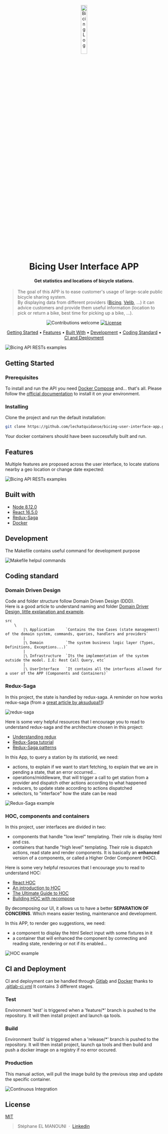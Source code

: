 <p align="center">
    <img alt="Bicing Log" title="Bicing API" src="./documentation/bicing-logo.png" width="20%">
</p>
<h1 align="center">Bicing User Interface APP</h1>

<h4 align="center">Get statistics and locations of bicycle stations.</h4>

> The goal of this APP is to ease customer's usage of large-scale public bicycle sharing system.  
> By displaying data from different providers ([Bicing][bicing], [Velib][velib], ...) it can advice customers and provide them useful information (location to pick or return a bike, best time for picking up a bike, ...).


<p align="center">
    <img src="https://img.shields.io/badge/contributions-welcome-orange.svg" alt="Contributions welcome">
    <a href="https://opensource.org/licenses/MIT"><img src="https://img.shields.io/badge/license-MIT-blue.svg" alt="License"><a>
</p>

<p align="center">
  <a href="#getting-started">Getting Started</a> •
  <a href="#features">Features</a> •
  <a href="#built-with">Built With</a> •
  <a href="#development">Development</a> •
  <a href="#coding-standard">Coding Standard</a> •
  <a href="#ci-and-deployment">CI and Deployment</a>
</p>

![Bicing API RESTs examples](./documentation/bicing-user-interface-app.gif)

## <a name="getting-started"></a> Getting Started
### Prerequisites

To install and run the API you need [Docker Compose](docker-compose) and... that's all.
Please follow the [official documentation](docker-compose-install) to install it on your environment.

### Installing
Clone the project and run the default installation:

```bash
git clone https://github.com/lechatquidanse/bicing-user-interface-app.git && cd bicing-user-interface-app && make install
```
Your docker containers should have been successfully built and run.

## Features

Multiple features are proposed across the user interface, to locate stations nearby a geo location or change date expected:

![Bicing API RESTs examples](./documentation/bicing-user-interface-app-features.png)

## <a name="built-with"></a> Built with

- [Node 8.12.0][node]
- [React 16.5.0][react]
- [Redux-Saga][redux-saga]
- [Docker][docker]

## Development
The Makefile contains useful command for development purpose

![Makefile helpul commands](./documentation/makefile-help-min.png)

## <a name="coding-standard"></a> Coding standard

### Domain Driven Design

Code and folder structure follow Domain Driven Design (DDD).  
Here is a good article to understand naming and folder [Domain Driver Design, little explanation and example](https://jorgearco.com/ddd-with-symfony/).

    src
        \
            |\ Application     `Contains the Use Cases (state management) of the domain system, commands, queries, handlers and providers`
            |
            |\ Domain          `The system business logic layer (Types, Definitions, Exceptions...)`
            |
            |\ Infrastructure  `Its the implementation of the system outside the model. I.E: Rest Call Query, etc`
            |
            |\ UserInterface   `It contains all the interfaces allowed for a user of the APP (Components and Containers)`

### Redux-Saga

In this project, the state is handled by redux-saga.
A reminder on how works redux-saga (from a [great article by aksudupa11](https://medium.com/@aksudupa11/redux-sagas-714370b61692))

![redux-saga](./documentation/redux-saga.gif)

Here is some very helpful resources that I encourage you to read to understand redux-saga and the architecture chosen in this project:

- [Understanding redux](https://medium.freecodecamp.org/understanding-redux-the-worlds-easiest-guide-to-beginning-redux-c695f45546f6)
- [Redux-Saga tutorial](https://github.com/redux-saga/redux-saga)
- [Redux-Saga patterns](https://hackernoon.com/redux-saga-pattern-flow-sagas-and-common-sagas-3aa6862533e0)

In this App, to query a station by its stationId, we need:
- actions, to explain if we want to start fetching, to explain that we are in pending a state, that an error occurred...
- operations/middleware, that will trigger a call to get station from a provider and dispatch other actions according to what happened
- reducers, to update state according to actions dispatched
- selectors, to "interface" how the state can be read 

![Redux-Saga example](./documentation/redux-saga-example.png)

### HOC, components and containers

In this project, user interfaces are divided in two:
- components that handle "low level" templating. Their role is display html and css.
- containers that handle "high level" templating. Their role is dispatch actions, read state and render components. 
It is basically an **enhanced** version of a components, or called a Higher Order Component (HOC).

Here is some very helpful resources that I encourage you to read to understand HOC:

- [React HOC](https://reactjs.org/docs/higher-order-components.html)
- [An introduction to HOC](https://www.robinwieruch.de/gentle-introduction-higher-order-components/)
- [The Ultimate Guide to HOC](https://medium.freecodecamp.org/higher-order-components-the-ultimate-guide-b453a68bb851)
- [Building HOC with recompose](https://medium.com/front-end-developers/building-hocs-with-recompose-7debb951d101)

By decomposing our UI, it allows us to have a better **SEPARATION OF CONCERNS**. 
Which means easier testing, maintenance and development.


In this APP, to render geo suggestions, we need:
- a component to display the html Select input with some fixtures in it
- a container that will enhanced the component by connecting and reading state, rendering or not if its enabled...

![HOC example](./documentation/hoc-example.png)
 
## <a name="ci-and-deployment"></a> CI and Deployment

CI and deployment can be handled through [Gitlab][gitlab] and [Docker][docker] thanks to [.gitlab-ci.yml](./.gitlab-ci.yml)
It contains 3 different stages.

### Test

Environment 'test' is triggered when a 'feature/*' branch is pushed to the repository. 
It will then install project and launch qa tools. 

### Build

Environment 'build' is triggered when a 'release/*' branch is pushed to the repository. 
It will then install project, launch qa tools and then build and push a docker image on a registry if no error occured.

### Production

This manual action, will pull the image build by the previous step and update the specific container.

![Continuous Integration](./documentation/continuous-integration.png)

## License

[MIT](https://opensource.org/licenses/MIT)

> Stéphane EL MANOUNI &nbsp;&middot;&nbsp;
> [Linkedin](https://www.linkedin.com/in/stephane-el-manouni/)

[bicing]: https://www.bicing.cat/
[docker]: https://www.docker.com/
[docker-compose]: https://docs.docker.com/compose/
[docker-compose-install]: https://docs.docker.com/compose/install
[gitlab]: https://gitlab.com/
[node]: https://nodejs.org/en/blog/release/v8.12.0/
[react]: https://reactjs.org/
[redux-saga]: https://redux-saga.js.org/
[velib]: https://www.velib-metropole.fr/
[wiki-DDD]: https://en.wikipedia.org/wiki/Domain-driven_design
